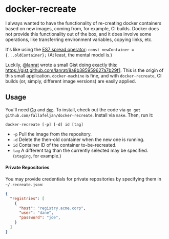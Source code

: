 # docker-recreate

I always wanted to have the functionality of re-creating docker containers based on new images, coming from, for example, CI builds. Docker does not provide this functionality out of the box, and it does involve some operations, like transferring environment variables, copying links, etc.

It's like using the [ES7 spread operator](http://redux.js.org/docs/recipes/UsingObjectSpreadOperator.html): `const newContainer = {...oldContainer};` (At least, the mental model is.)

Luckily, [@lanrat](https://github.com/lanrat) wrote a small Gist doing exactly this: https://gist.github.com/lanrat/8a8b385959627a7b29f1. This is the origin of this small application. `docker-machine` is fine, and with `docker-recreate`, CI builds (or, simply, different image versions) are easily applied.


## Usage

You'll need [Go](https://golang.org/) and [`dep`](https://github.com/golang/dep). To install, check out the code via `go get github.com/fallafeljan/docker-recreate`. Install via `make`. Then, run it:

```
docker-recreate [-p] [-d] id [tag]
```

- `-p` Pull the image from the repository.
- `-d` Delete the then-old container when the new one is running.
- `id` Container ID of the container to-be-recreated.
- `tag` A different tag than the currently selected may be specified. (`staging`, for example.)


#### Private Repositories

You may provide credentials for private repositories by specifying them in `~/.recreate.json`:

```json
{
  "registries": [
    {
      "host": "registry.acme.corp",
      "user": "dane",
      "password": "joe",
    }
  ]
}
```
